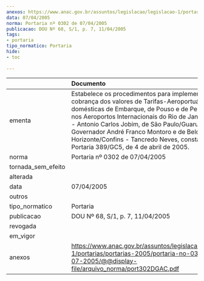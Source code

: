 ```yaml
---
anexos: https://www.anac.gov.br/assuntos/legislacao/legislacao-1/portarias/portarias-2005/portaria-no-0302-de-04-07-2005/@@display-file/arquivo_norma/port302DGAC.pdf
data: 07/04/2005
norma: Portaria nº 0302 de 07/04/2005
publicacao: DOU Nº 68, S/1, p. 7, 11/04/2005
tags:
- portaria
tipo_normatico: Portaria
hide: 
- toc 
 
---
```


|                    | Documento                                                                                                                                                                                                                                                                                                                                                                                    |
|:-------------------|:---------------------------------------------------------------------------------------------------------------------------------------------------------------------------------------------------------------------------------------------------------------------------------------------------------------------------------------------------------------------------------------------|
| ementa             | Estabelece os procedimentos para implementar a cobrança dos valores de Tarifas-Aeroportuárias domésticas de Embarque, de Pouso e de Permanência nos Aeroportos Internacionais do Rio de Janeiro/Galeão - Antonio Carlos Jobim, de São Paulo/Guarulhos - Governador André Franco Montoro e de Belo Horizonte/Confins - Tancredo Neves, constantes na Portaria 389/GC5, de 4 de abril de 2005. |
| norma              | Portaria nº 0302 de 07/04/2005                                                                                                                                                                                                                                                                                                                                                               |
| tornada_sem_efeito |                                                                                                                                                                                                                                                                                                                                                                                              |
| alterada           |                                                                                                                                                                                                                                                                                                                                                                                              |
| data               | 07/04/2005                                                                                                                                                                                                                                                                                                                                                                                   |
| outros             |                                                                                                                                                                                                                                                                                                                                                                                              |
| tipo_normatico     | Portaria                                                                                                                                                                                                                                                                                                                                                                                     |
| publicacao         | DOU Nº 68, S/1, p. 7, 11/04/2005                                                                                                                                                                                                                                                                                                                                                             |
| revogada           |                                                                                                                                                                                                                                                                                                                                                                                              |
| em_vigor           |                                                                                                                                                                                                                                                                                                                                                                                              |
| anexos             | https://www.anac.gov.br/assuntos/legislacao/legislacao-1/portarias/portarias-2005/portaria-no-0302-de-04-07-2005/@@display-file/arquivo_norma/port302DGAC.pdf                                                                                                                                                                                                                                |
